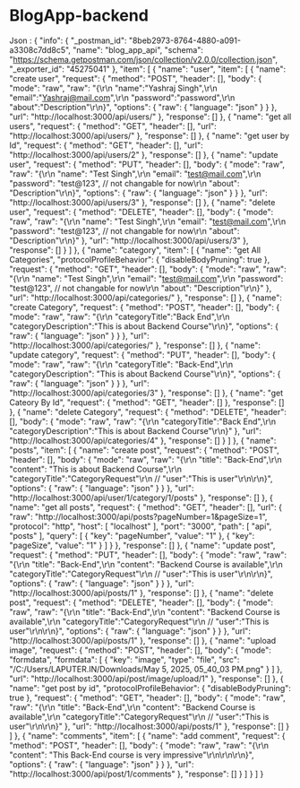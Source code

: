 # BlogApp-backend


Json : 
{
	"info": {
		"_postman_id": "8beb2973-8764-4880-a091-a3308c7dd8c5",
		"name": "blog_app_api",
		"schema": "https://schema.getpostman.com/json/collection/v2.0.0/collection.json",
		"_exporter_id": "45275041"
	},
	"item": [
		{
			"name": "user",
			"item": [
				{
					"name": "create user",
					"request": {
						"method": "POST",
						"header": [],
						"body": {
							"mode": "raw",
							"raw": "{\r\n     \"name\":\"Yashraj Singh\",\r\n     \"email\":\"Yashraj@mail.com\",\r\n     \"password\":\"password\",\r\n     \"about\":\"Description\"\r\n}",
							"options": {
								"raw": {
									"language": "json"
								}
							}
						},
						"url": "http://localhost:3000/api/users/"
					},
					"response": []
				},
				{
					"name": "get all users",
					"request": {
						"method": "GET",
						"header": [],
						"url": "http://localhost:3000/api/users/"
					},
					"response": []
				},
				{
					"name": "get user by Id",
					"request": {
						"method": "GET",
						"header": [],
						"url": "http://localhost:3000/api/users/2"
					},
					"response": []
				},
				{
					"name": "update user",
					"request": {
						"method": "PUT",
						"header": [],
						"body": {
							"mode": "raw",
							"raw": "{\r\n    \"name\": \"Test Singh\",\r\n    \"email\": \"test@mail.com\",\r\n    \"password\": \"test@123\", // not changable for now\r\n    \"about\": \"Description\"\r\n}",
							"options": {
								"raw": {
									"language": "json"
								}
							}
						},
						"url": "http://localhost:3000/api/users/3"
					},
					"response": []
				},
				{
					"name": "delete user",
					"request": {
						"method": "DELETE",
						"header": [],
						"body": {
							"mode": "raw",
							"raw": "{\r\n    \"name\": \"Test Singh\",\r\n    \"email\": \"test@mail.com\",\r\n    \"password\": \"test@123\", // not changable for now\r\n    \"about\": \"Description\"\r\n}"
						},
						"url": "http://localhost:3000/api/users/3"
					},
					"response": []
				}
			]
		},
		{
			"name": "category",
			"item": [
				{
					"name": "get All Categories",
					"protocolProfileBehavior": {
						"disableBodyPruning": true
					},
					"request": {
						"method": "GET",
						"header": [],
						"body": {
							"mode": "raw",
							"raw": "{\r\n    \"name\": \"Test Singh\",\r\n    \"email\": \"test@mail.com\",\r\n    \"password\": \"test@123\", // not changable for now\r\n    \"about\": \"Description\"\r\n}"
						},
						"url": "http://localhost:3000/api/categories/"
					},
					"response": []
				},
				{
					"name": "create Category",
					"request": {
						"method": "POST",
						"header": [],
						"body": {
							"mode": "raw",
							"raw": "{\r\n    \"categoryTitle\":\"Back End\",\r\n    \"categoryDescription\":\"This is about Backend Course\"\r\n}",
							"options": {
								"raw": {
									"language": "json"
								}
							}
						},
						"url": "http://localhost:3000/api/categories/"
					},
					"response": []
				},
				{
					"name": "update category",
					"request": {
						"method": "PUT",
						"header": [],
						"body": {
							"mode": "raw",
							"raw": "{\r\n    \"categoryTitle\": \"Back-End\",\r\n    \"categoryDescription\": \"This is about Backend Course\"\r\n}",
							"options": {
								"raw": {
									"language": "json"
								}
							}
						},
						"url": "http://localhost:3000/api/categories/3"
					},
					"response": []
				},
				{
					"name": "get Cateory By Id",
					"request": {
						"method": "GET",
						"header": []
					},
					"response": []
				},
				{
					"name": "delete Category",
					"request": {
						"method": "DELETE",
						"header": [],
						"body": {
							"mode": "raw",
							"raw": "{\r\n    \"categoryTitle\":\"Back End\",\r\n    \"categoryDescription\":\"This is about Backend Course\"\r\n}"
						},
						"url": "http://localhost:3000/api/categories/4"
					},
					"response": []
				}
			]
		},
		{
			"name": "posts",
			"item": [
				{
					"name": "create post",
					"request": {
						"method": "POST",
						"header": [],
						"body": {
							"mode": "raw",
							"raw": "{\r\n    \"title\": \"Back-End\",\r\n    \"content\": \"This is about Backend Course\",\r\n    \"categoryTitle\":\"CategoryRequest\"\r\n    // \"user\":\"This is user\"\r\n\r\n}",
							"options": {
								"raw": {
									"language": "json"
								}
							}
						},
						"url": "http://localhost:3000/api/user/1/category/1/posts"
					},
					"response": []
				},
				{
					"name": "get all posts",
					"request": {
						"method": "GET",
						"header": [],
						"url": {
							"raw": "http://localhost:3000/api/posts?pageNumber=1&pageSize=1",
							"protocol": "http",
							"host": [
								"localhost"
							],
							"port": "3000",
							"path": [
								"api",
								"posts"
							],
							"query": [
								{
									"key": "pageNumber",
									"value": "1"
								},
								{
									"key": "pageSize",
									"value": "1"
								}
							]
						}
					},
					"response": []
				},
				{
					"name": "update post",
					"request": {
						"method": "PUT",
						"header": [],
						"body": {
							"mode": "raw",
							"raw": "{\r\n    \"title\": \"Back-End\",\r\n    \"content\": \"Backend Course is available\",\r\n    \"categoryTitle\":\"CategoryRequest\"\r\n    // \"user\":\"This is user\"\r\n\r\n}",
							"options": {
								"raw": {
									"language": "json"
								}
							}
						},
						"url": "http://localhost:3000/api/posts/1"
					},
					"response": []
				},
				{
					"name": "delete post",
					"request": {
						"method": "DELETE",
						"header": [],
						"body": {
							"mode": "raw",
							"raw": "{\r\n    \"title\": \"Back-End\",\r\n    \"content\": \"Backend Course is available\",\r\n    \"categoryTitle\":\"CategoryRequest\"\r\n    // \"user\":\"This is user\"\r\n\r\n}",
							"options": {
								"raw": {
									"language": "json"
								}
							}
						},
						"url": "http://localhost:3000/api/posts/1"
					},
					"response": []
				},
				{
					"name": "upload image",
					"request": {
						"method": "POST",
						"header": [],
						"body": {
							"mode": "formdata",
							"formdata": [
								{
									"key": "image",
									"type": "file",
									"src": "/C:/Users/LAPUTER.IN/Downloads/May 5, 2025, 05_40_03 PM.png"
								}
							]
						},
						"url": "http://localhost:3000/api/post/image/upload/1"
					},
					"response": []
				},
				{
					"name": "get post by id",
					"protocolProfileBehavior": {
						"disableBodyPruning": true
					},
					"request": {
						"method": "GET",
						"header": [],
						"body": {
							"mode": "raw",
							"raw": "{\r\n    \"title\": \"Back-End\",\r\n    \"content\": \"Backend Course is available\",\r\n    \"categoryTitle\":\"CategoryRequest\"\r\n    // \"user\":\"This is user\"\r\n\r\n}"
						},
						"url": "http://localhost:3000/api/posts/1"
					},
					"response": []
				}
			]
		},
		{
			"name": "comments",
			"item": [
				{
					"name": "add comment",
					"request": {
						"method": "POST",
						"header": [],
						"body": {
							"mode": "raw",
							"raw": "{\r\n    \"content\": \"This Back-End course is very impressive\"\r\n\r\n\r\n}",
							"options": {
								"raw": {
									"language": "json"
								}
							}
						},
						"url": "http://localhost:3000/api/post/1/comments"
					},
					"response": []
				}
			]
		}
	]
}

